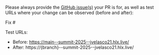 Please always provide the [GitHub issue(s)](../issues) your PR is for, as well as test URLs where your change can be observed (before and after):

Fix #<gh-issue-id>

Test URLs:
- Before: https://main--summit-2025--jvelasco21.hlx.live/
- After: https://{branch}--summit-2025--jvelasco21.hlx.live/
